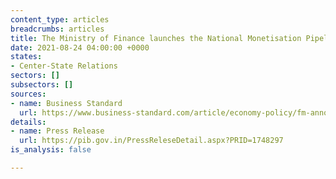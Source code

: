 ```yaml
---
content_type: articles
breadcrumbs: articles
title: The Ministry of Finance launches the National Monetisation Pipeline
date: 2021-08-24 04:00:00 +0000
states:
- Center-State Relations
sectors: []
subsectors: []
sources:
- name: Business Standard
  url: https://www.business-standard.com/article/economy-policy/fm-announces-plan-to-monetise-assets-realise-rs-6-trillion-till-2024-25-121082300923_1.html
details:
- name: Press Release
  url: https://pib.gov.in/PressReleseDetail.aspx?PRID=1748297
is_analysis: false

---
```

